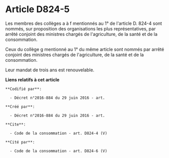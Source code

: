 # Article D824-5

Les membres des collèges a à f mentionnés au 1° de l'article D. 824-4 sont nommés, sur proposition des organisations les plus
représentatives, par arrêté conjoint des ministres chargés de l'agriculture, de la santé et de la consommation. 

Ceux du collège g mentionné au 1° du même article sont nommés par arrêté conjoint des ministres chargés de l'agriculture, de
la santé et de la consommation. 

Leur mandat de trois ans est renouvelable.

**Liens relatifs à cet article**

	**Codifié par**:

	  - Décret n°2016-884 du 29 juin 2016 - art.

	**Créé par**:

	  - Décret n°2016-884 du 29 juin 2016 - art.

	**Cite**:

	  - Code de la consommation - art. D824-4 (V)

	**Cité par**:

	  - Code de la consommation - art. D824-6 (V)
